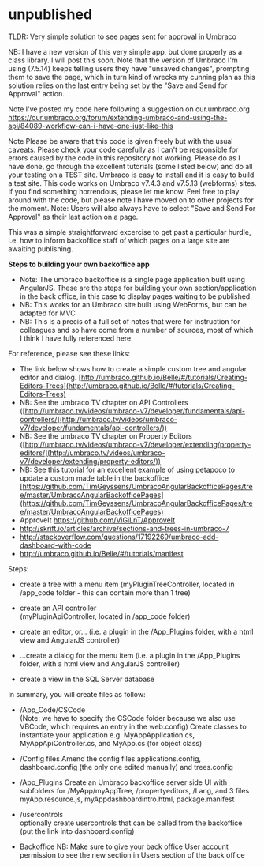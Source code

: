 # unpublished
TLDR: Very simple solution to see pages sent for approval in Umbraco

NB: I have a new version of this very simple app, but done properly as a class library. I will post this soon. Note that the version of Umbraco I'm using (7.5.14) keeps telling users they have "unsaved changes", prompting them to save the page, which in turn kind of wrecks my cunning plan as this solution relies on the last entry being set by the "Save and Send for Approval" action.

Note
I've posted my code here following a suggestion on our.umbraco.org
https://our.umbraco.org/forum/extending-umbraco-and-using-the-api/84089-workflow-can-i-have-one-just-like-this

Note
Please be aware that this code is given freely but with the usual caveats. 
Please check your code carefully as I can't be responsible for errors caused by the code in this repository not working.
Please do as I have done, go through the excellent tutorials (some listed below) and do all your testing on a TEST site.
Umbraco is easy to install and it is easy to build a test site.
This code works on Umbraco v7.4.3 and v7.5.13 (webforms) sites.
If you find something horrendous, please let me know. 
Feel free to play around with the code, but please note I have moved on to other projects for the moment.
Note: Users will also always have to select "Save and Send For Approval" as their last action on a page. 

This was a simple straightforward excercise to get past a particular hurdle, i.e. how to inform backoffice staff of which pages on a large site are awaiting publishing.

**Steps to building your own backoffice app**

- Note: The umbraco backoffice is a single page application built using AngularJS.
These are the steps for building your own section/application in the back office, in this case to display pages waiting to be published.
- NB: This works for an Umbraco site built using WebForms, but can be adapted for MVC
- NB: This is a precis of a full set of notes that were for instruction for colleagues and so have come from a number of sources, most of which I think I have fully referenced here. 

For reference, please see these links:
- The link below shows how to create a simple custom tree and angular editor and dialog.
[http://umbraco.github.io/Belle/#/tutorials/Creating-Editors-Trees](http://umbraco.github.io/Belle/#/tutorials/Creating-Editors-Trees)
- NB: See the umbraco TV chapter on API Controllers 
([http://umbraco.tv/videos/umbraco-v7/developer/fundamentals/api-controllers/](http://umbraco.tv/videos/umbraco-v7/developer/fundamentals/api-controllers/))
- NB: See the umbraco TV chapter on Property Editors 
([http://umbraco.tv/videos/umbraco-v7/developer/extending/property-editors/](http://umbraco.tv/videos/umbraco-v7/developer/extending/property-editors/))
- NB: See this tutorial for an excellent example of using petapoco to update a custom made table in the backoffice
[https://github.com/TimGeyssens/UmbracoAngularBackofficePages/tree/master/UmbracoAngularBackofficePages](https://github.com/TimGeyssens/UmbracoAngularBackofficePages/tree/master/UmbracoAngularBackofficePages) 
- ApproveIt
https://github.com/ViGiLnT/ApproveIt
- http://skrift.io/articles/archive/sections-and-trees-in-umbraco-7
- http://stackoverflow.com/questions/17192269/umbraco-add-dashboard-with-code
- http://umbraco.github.io/Belle/#/tutorials/manifest





Steps:
- create a tree with a menu item 
  (myPluginTreeController, located in /app_code folder - this can contain more than 1 tree)

- create an API controller	
  (myPluginApiController, located in /app_code folder)

- create an editor, or...
  (i.e. a plugin in the /App_Plugins folder, with a html view and AngularJS controller)

- ...create a dialog for the menu item 
  (i.e. a plugin in the /App_Plugins folder, with a html view and AngularJS controller)
  
- create a view in the SQL Server database

In summary, you will create files as follow:

* /App_Code/CSCode	
(Note: we have to specify the CSCode folder because we also use VBCode, which requires an entry in the web.config)
Create classes to instantiate your application 
e.g. MyAppApplication.cs, MyAppApiController.cs, and MyApp.cs (for object class)

* /Config files
Amend the config files applications.config, dashboard.config (the only one edited manually) and trees.config

* /App_Plugins
Create an Umbraco backoffice server side UI with subfolders for /MyApp/myAppTree, /propertyeditors, /Lang, and 3 files myApp.resource.js, myAppdashboardintro.html, package.manifest

* /usercontrols		
optionally create usercontrols that can be called from the backoffice (put the link into dashboard.config)

* Backoffice
NB: Make sure to give your back office User account permission to see the new section in Users section of the back office
